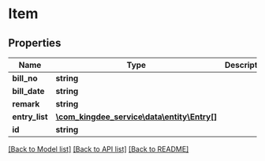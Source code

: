 # Item

## Properties
Name | Type | Description | Notes
------------ | ------------- | ------------- | -------------
**bill_no** | **string** |  | [optional] 
**bill_date** | **string** |  | [optional] 
**remark** | **string** |  | [optional] 
**entry_list** | [**\com_kingdee_service\data\entity\Entry[]**](Entry.md) |  | [optional] 
**id** | **string** |  | [optional] 

[[Back to Model list]](../README.md#documentation-for-models) [[Back to API list]](../README.md#documentation-for-api-endpoints) [[Back to README]](../README.md)



